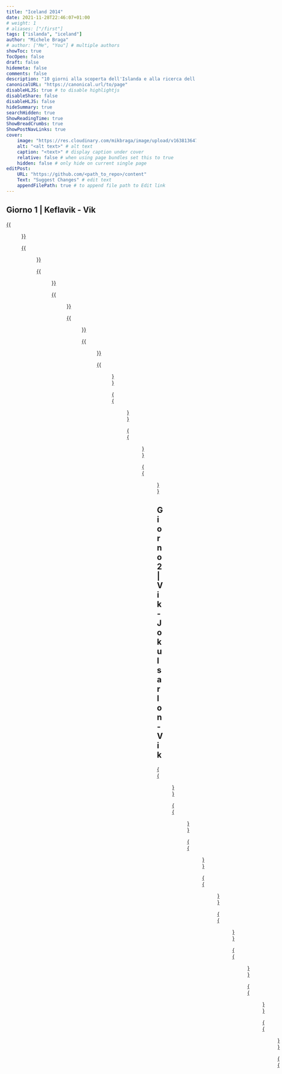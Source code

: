 ```yaml
---
title: "Iceland 2014"
date: 2021-11-28T22:46:07+01:00
# weight: 1
# aliases: ["/first"]
tags: ["islanda", "iceland"]
author: "Michele Braga"
# author: ["Me", "You"] # multiple authors
showToc: true
TocOpen: false
draft: false
hidemeta: false
comments: false
description: "10 giorni alla scoperta dell'Islanda e alla ricerca dell'aurora boreale."
canonicalURL: "https://canonical.url/to/page"
disableHLJS: true # to disable highlightjs
disableShare: false
disableHLJS: false
hideSummary: true
searchHidden: true
ShowReadingTime: true
ShowBreadCrumbs: true
ShowPostNavLinks: true
cover:
    image: "https://res.cloudinary.com/mikbraga/image/upload/v1638136478/trip/iceland-2014/Islanda-2014-Cover_rb4gc2.jpg" # image path/url
    alt: "<alt text>" # alt text
    caption: "<text>" # display caption under cover
    relative: false # when using page bundles set this to true
    hidden: false # only hide on current single page
editPost:
    URL: "https://github.com/<path_to_repo>/content"
    Text: "Suggest Changes" # edit text
    appendFilePath: true # to append file path to Edit link
---
```



## Giorno 1 | Keflavik - Vik

[{{<figure src="https://res.cloudinary.com/mikbraga/image/upload/v1638227354/trip/iceland-2014/Islanda-2014-D1-small-9_pk9hx6.jpg" title="Primo assaggio del suolo islandese dopo aver ritirato il nostro fidato mezzo di viaggio: un Suzuki Vitara 4x4.">}}](https://res.cloudinary.com/mikbraga/image/upload/v1638226691/trip/iceland-2014/Islanda-2014-D1-9_lfpwve.jpg)

[{{<figure src="https://res.cloudinary.com/mikbraga/image/upload/v1638228584/trip/iceland-2014/Islanda-2014-D1-small-10_aolsdp.jpg" title="Cose che ... quando guardi le gomme ti chiedi quali esperienze di guida ti aspettano lungo il viaggio.">}}](https://res.cloudinary.com/mikbraga/image/upload/v1638228581/trip/iceland-2014/Islanda-2014-D1-10_wnfplp.jpg)

[{{<figure src="https://res.cloudinary.com/mikbraga/image/upload/v1638227815/trip/iceland-2014/Islanda-2014-D1-small-3_v4anbf.jpg" title="Un primo scorcio dei contrasti che caratterizzano il territorio: i colori e gli elementi naturali lottano tra loro in un ambiente tanto austero quanto ammaliante.">}}](https://res.cloudinary.com/mikbraga/image/upload/v1638227818/trip/iceland-2014/Islanda-2014-D1-3_wikk83.jpg)

[{{<figure src="https://res.cloudinary.com/mikbraga/image/upload/v1638229054/trip/iceland-2014/Islanda-2014-D1-small-6_ld92zj.jpg" title="...">}}](https://res.cloudinary.com/mikbraga/image/upload/v1638229058/trip/iceland-2014/Islanda-2014-D1-6_setu1j.jpg)

[{{<figure src="https://res.cloudinary.com/mikbraga/image/upload/v1638227819/trip/iceland-2014/Islanda-2014-D1-small-2_vqlzna.jpg" title="La terra che scotta! La zona a sud dell'aeroporto di Keflavik ha una forte attività geotermica. Il vapore naturale è sfruttato per produrre energia elettrica e per il teleriscaldamento.">}}](https://res.cloudinary.com/mikbraga/image/upload/v1638227821/trip/iceland-2014/Islanda-2014-D1-2_cfxted.jpg)

[{{<figure src="https://res.cloudinary.com/mikbraga/image/upload/v1638229722/trip/iceland-2014/Islanda-2014-D1-small-5_eqcknb.jpg" title="Chilometri di tubature luccicanti si snodano come serpenti tra le rocce di questa zona lunare. Sembra un enorme sistema di arterie e vene che portano la vita attraverso il territorio.">}}](https://res.cloudinary.com/mikbraga/image/upload/v1638229720/trip/iceland-2014/Islanda-2014-D1-5_vbsa6f.jpg)

[{{<figure src="https://res.cloudinary.com/mikbraga/image/upload/v1638229718/trip/iceland-2014/Islanda-2014-D1-small-4_wnfc8d.jpg" title="...">}}](https://res.cloudinary.com/mikbraga/image/upload/v1638229718/trip/iceland-2014/Islanda-2014-D1-4_vjl4fx.jpg)

[{{<figure src="https://res.cloudinary.com/mikbraga/image/upload/v1638736161/trip/iceland-2014/Islanda-2014-D1-small-1_upi6vq.jpg" title="...">}}](https://res.cloudinary.com/mikbraga/image/upload/v1638736163/trip/iceland-2014/Islanda-2014-D1-1_xret0z.jpg)

[{{<figure src="https://res.cloudinary.com/mikbraga/image/upload/v1638229721/trip/iceland-2014/Islanda-2014-D1-small-7_q9lnqr.jpg" title="...">}}](https://res.cloudinary.com/mikbraga/image/upload/v1638229725/trip/iceland-2014/Islanda-2014-D1-7_l3jefu.jpg)

[{{<figure src="https://res.cloudinary.com/mikbraga/image/upload/v1638229720/trip/iceland-2014/Islanda-2014-D1-small-8_uvuwtn.jpg" title="Come si coltivano i funghi in questa terra battuta dagli eventi atmosferici, sferzata dal freddo e scaldata dalle viscere della terra? Dentro queste serre illuminate a giorno e visibili da chilometri di distanza si coltiva di tutto.">}}](https://res.cloudinary.com/mikbraga/image/upload/v1638229725/trip/iceland-2014/Islanda-2014-D1-8_rovnfq.jpg)

## Giorno 2 | Vik - Jokulsarlon - Vik

[{{<figure src="https://res.cloudinary.com/mikbraga/image/upload/v1638739611/trip/iceland-2014/Islanda-2014-D2-small-1_zxgdnq.jpg" title="...">}}](https://res.cloudinary.com/mikbraga/image/upload/v1638739613/trip/iceland-2014/Islanda-2014-D2-1_iuh2bz.jpg)

[{{<figure src="https://res.cloudinary.com/mikbraga/image/upload/v1638739612/trip/iceland-2014/Islanda-2014-D2-small-3_kqwj1v.jpg" title="Lo scatto fortuito che non avrei saputo fare meglio.">}}](https://res.cloudinary.com/mikbraga/image/upload/v1638739600/trip/iceland-2014/Islanda-2014-D2-3_i0jglu.jpg)

[{{<figure src="https://res.cloudinary.com/mikbraga/image/upload/v1638739615/trip/iceland-2014/Islanda-2014-D2-small-5_dfjzvw.jpg" title="...">}}](https://res.cloudinary.com/mikbraga/image/upload/v1638739605/trip/iceland-2014/Islanda-2014-D2-5_fq3xfa.jpg)

[{{<figure src="https://res.cloudinary.com/mikbraga/image/upload/v1638739613/trip/iceland-2014/Islanda-2014-D2-small-4_gxyrdq.jpg" title="...">}}](https://res.cloudinary.com/mikbraga/image/upload/v1638739617/trip/iceland-2014/Islanda-2014-D2-4_srhtfa.jpg)

[{{<figure src="https://res.cloudinary.com/mikbraga/image/upload/v1638739616/trip/iceland-2014/Islanda-2014-D2-small-9_z9acwr.jpg" title="...">}}](https://res.cloudinary.com/mikbraga/image/upload/v1638739618/trip/iceland-2014/Islanda-2014-D2-9_kl7pvq.jpg)

[{{<figure src="https://res.cloudinary.com/mikbraga/image/upload/v1638739615/trip/iceland-2014/Islanda-2014-D2-small-6_j5m12p.jpg" title="...">}}](https://res.cloudinary.com/mikbraga/image/upload/v1638739611/trip/iceland-2014/Islanda-2014-D2-6_fnxfmf.jpg)

[{{<figure src="https://res.cloudinary.com/mikbraga/image/upload/v1638739617/trip/iceland-2014/Islanda-2014-D2-small-10_fesaqa.jpg" title="...">}}](https://res.cloudinary.com/mikbraga/image/upload/v1638739615/trip/iceland-2014/Islanda-2014-D2-10_binaox.jpg)

[{{<figure src="https://res.cloudinary.com/mikbraga/image/upload/v1638739616/trip/iceland-2014/Islanda-2014-D2-small-11_abp2lh.jpg" title="...">}}](https://res.cloudinary.com/mikbraga/image/upload/v1638739608/trip/iceland-2014/Islanda-2014-D2-11_hkkjy4.jpg)

[{{<figure src="https://res.cloudinary.com/mikbraga/image/upload/v1638739617/trip/iceland-2014/Islanda-2014-D2-small-12_si3iyp.jpg" title="...">}}](https://res.cloudinary.com/mikbraga/image/upload/v1638739608/trip/iceland-2014/Islanda-2014-D2-11_hkkjy4.jpg)

## Giorno 3 | Vik - Gulfoss

[{{<figure src="https://res.cloudinary.com/mikbraga/image/upload/v1638917547/trip/iceland-2014/Islanda-2014-D3-small-3_bdjgaq.jpg" title="Burrascosi risvegli (Ammessa al 4° Concorso Fotografico Nazionale Trofeo Città di Follonica 2015 - Tema libero)">}}](https://res.cloudinary.com/mikbraga/image/upload/v1638917531/trip/iceland-2014/Islanda-2014-D3-3_h7otuj.jpg)

[{{<figure src="https://res.cloudinary.com/mikbraga/image/upload/v1638917549/trip/iceland-2014/Islanda-2014-D3-small-1_b9xchf.jpg" title="Il contatto con l'ambiente è parte essenziale dell'esplorazione.">}}](https://res.cloudinary.com/mikbraga/image/upload/v1638917532/trip/iceland-2014/Islanda-2014-D3-1_mfsovj.jpg)

[{{<figure src="https://res.cloudinary.com/mikbraga/image/upload/v1638917547/trip/iceland-2014/Islanda-2014-D3-small-2_riw4pv.jpg" title="Altri mondi.">}}](https://res.cloudinary.com/mikbraga/image/upload/v1638917555/trip/iceland-2014/Islanda-2014-D3-2_tuikvi.jpg)

[{{<figure src="https://res.cloudinary.com/mikbraga/image/upload/v1638919115/trip/iceland-2014/Islanda-2014-D3-small-21_phtklv.jpg" title="Le onde ... ipnotiche ... trascinano la mente e i pensieri lontano dal corpo ... ti scuotono con potenza e fragore per poi ritirarsi cancellando le proprie tracce e quelle altrui.">}}](https://res.cloudinary.com/mikbraga/image/upload/v1638919115/trip/iceland-2014/Islanda-2014-D3-21_nww8hh.jpg)

[{{<figure src="https://res.cloudinary.com/mikbraga/image/upload/v1638917551/trip/iceland-2014/Islanda-2014-D3-small-14_h9qn0z.jpg" title="...">}}](https://res.cloudinary.com/mikbraga/image/upload/v1638917556/trip/iceland-2014/Islanda-2014-D3-14_psv0t9.jpg)

[{{<figure src="https://res.cloudinary.com/mikbraga/image/upload/v1638917550/trip/iceland-2014/Islanda-2014-D3-small-9_yyzpli.jpg" title="...">}}](https://res.cloudinary.com/mikbraga/image/upload/v1638917567/trip/iceland-2014/Islanda-2014-D3-9_fokh3q.jpg)

[{{<figure src="https://res.cloudinary.com/mikbraga/image/upload/v1638921066/trip/iceland-2014/Islanda-2014-D3-small-13_mtwrxn.jpg" title="...">}}](https://res.cloudinary.com/mikbraga/image/upload/v1638921073/trip/iceland-2014/Islanda-2014-D3-13_f8xj1j.jpg)

[{{<figure src="https://res.cloudinary.com/mikbraga/image/upload/v1638921073/trip/iceland-2014/Islanda-2014-D3-small-11_auukby.jpg" title="...">}}](https://res.cloudinary.com/mikbraga/image/upload/v1638921074/trip/iceland-2014/Islanda-2014-D3-11_ym2w7j.jpg)

[{{<figure src="https://res.cloudinary.com/mikbraga/image/upload/v1638917550/trip/iceland-2014/Islanda-2014-D3-small-4_iue5n2.jpg" title="...">}}](https://res.cloudinary.com/mikbraga/image/upload/v1638917537/trip/iceland-2014/Islanda-2014-D3-4_vu4lhb.jpg)

[{{<figure src="https://res.cloudinary.com/mikbraga/image/upload/v1638917551/trip/iceland-2014/Islanda-2014-D3-small-7_xsznq4.jpg" title="...">}}](https://res.cloudinary.com/mikbraga/image/upload/v1638917541/trip/iceland-2014/Islanda-2014-D3-7_u7xuah.jpg)

[{{<figure src="https://res.cloudinary.com/mikbraga/image/upload/v1638917550/trip/iceland-2014/Islanda-2014-D3-small-5_iizoau.jpg" title="...">}}](https://res.cloudinary.com/mikbraga/image/upload/v1638917540/trip/iceland-2014/Islanda-2014-D3-5_z6wane.jpg)

[{{<figure src="https://res.cloudinary.com/mikbraga/image/upload/v1638917552/trip/iceland-2014/Islanda-2014-D3-small-15_k5jev0.jpg" title="...">}}](https://res.cloudinary.com/mikbraga/image/upload/v1638917568/trip/iceland-2014/Islanda-2014-D3-15_w278nr.jpg)

[{{<figure src="https://res.cloudinary.com/mikbraga/image/upload/v1638917552/trip/iceland-2014/Islanda-2014-D3-small-18_owis6f.jpg" title="...">}}](https://res.cloudinary.com/mikbraga/image/upload/v1638917545/trip/iceland-2014/Islanda-2014-D3-18_ufar8c.jpg)

[{{<figure src="https://res.cloudinary.com/mikbraga/image/upload/v1638917553/trip/iceland-2014/Islanda-2014-D3-small-19_pcdabi.jpg" title="...">}}](https://res.cloudinary.com/mikbraga/image/upload/v1638917544/trip/iceland-2014/Islanda-2014-D3-19_mwmw8z.jpg)

[{{<figure src="https://res.cloudinary.com/mikbraga/image/upload/v1638917553/trip/iceland-2014/Islanda-2014-D3-small-20_siqcld.jpg" title="Effetto serra in terra islandica. Sono sempre le serre illuminate a giorno un po' sullo stile del film L'erba di Grace.">}}](https://res.cloudinary.com/mikbraga/image/upload/v1638917547/trip/iceland-2014/Islanda-2014-D3-20_vz7uty.jpg)

## Giorno 4 | work in progress ...

[{{<figure src="" title="">}}]()